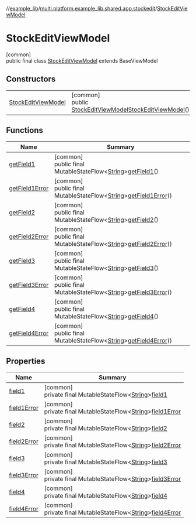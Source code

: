 //[example_lib](../../../index.md)/[multi.platform.example_lib.shared.app.stockedit](../index.md)/[StockEditViewModel](index.md)

# StockEditViewModel

[common]\
public final class [StockEditViewModel](index.md) extends BaseViewModel

## Constructors

| | |
|---|---|
| [StockEditViewModel](-stock-edit-view-model.md) | [common]<br>public [StockEditViewModel](index.md)[StockEditViewModel](-stock-edit-view-model.md)() |

## Functions

| Name | Summary |
|---|---|
| [getField1](get-field1.md) | [common]<br>public final MutableStateFlow&lt;[String](https://developer.android.com/reference/kotlin/java/lang/String.html)&gt;[getField1](get-field1.md)() |
| [getField1Error](get-field1-error.md) | [common]<br>public final MutableStateFlow&lt;[String](https://developer.android.com/reference/kotlin/java/lang/String.html)&gt;[getField1Error](get-field1-error.md)() |
| [getField2](get-field2.md) | [common]<br>public final MutableStateFlow&lt;[String](https://developer.android.com/reference/kotlin/java/lang/String.html)&gt;[getField2](get-field2.md)() |
| [getField2Error](get-field2-error.md) | [common]<br>public final MutableStateFlow&lt;[String](https://developer.android.com/reference/kotlin/java/lang/String.html)&gt;[getField2Error](get-field2-error.md)() |
| [getField3](get-field3.md) | [common]<br>public final MutableStateFlow&lt;[String](https://developer.android.com/reference/kotlin/java/lang/String.html)&gt;[getField3](get-field3.md)() |
| [getField3Error](get-field3-error.md) | [common]<br>public final MutableStateFlow&lt;[String](https://developer.android.com/reference/kotlin/java/lang/String.html)&gt;[getField3Error](get-field3-error.md)() |
| [getField4](get-field4.md) | [common]<br>public final MutableStateFlow&lt;[String](https://developer.android.com/reference/kotlin/java/lang/String.html)&gt;[getField4](get-field4.md)() |
| [getField4Error](get-field4-error.md) | [common]<br>public final MutableStateFlow&lt;[String](https://developer.android.com/reference/kotlin/java/lang/String.html)&gt;[getField4Error](get-field4-error.md)() |

## Properties

| Name | Summary |
|---|---|
| [field1](index.md#728628892%2FProperties%2F-1932516659) | [common]<br>private final MutableStateFlow&lt;[String](https://developer.android.com/reference/kotlin/java/lang/String.html)&gt;[field1](index.md#728628892%2FProperties%2F-1932516659) |
| [field1Error](index.md#-1261252778%2FProperties%2F-1932516659) | [common]<br>private final MutableStateFlow&lt;[String](https://developer.android.com/reference/kotlin/java/lang/String.html)&gt;[field1Error](index.md#-1261252778%2FProperties%2F-1932516659) |
| [field2](index.md#759648699%2FProperties%2F-1932516659) | [common]<br>private final MutableStateFlow&lt;[String](https://developer.android.com/reference/kotlin/java/lang/String.html)&gt;[field2](index.md#759648699%2FProperties%2F-1932516659) |
| [field2Error](index.md#-910452841%2FProperties%2F-1932516659) | [common]<br>private final MutableStateFlow&lt;[String](https://developer.android.com/reference/kotlin/java/lang/String.html)&gt;[field2Error](index.md#-910452841%2FProperties%2F-1932516659) |
| [field3](index.md#790668506%2FProperties%2F-1932516659) | [common]<br>private final MutableStateFlow&lt;[String](https://developer.android.com/reference/kotlin/java/lang/String.html)&gt;[field3](index.md#790668506%2FProperties%2F-1932516659) |
| [field3Error](index.md#-559652904%2FProperties%2F-1932516659) | [common]<br>private final MutableStateFlow&lt;[String](https://developer.android.com/reference/kotlin/java/lang/String.html)&gt;[field3Error](index.md#-559652904%2FProperties%2F-1932516659) |
| [field4](index.md#821688313%2FProperties%2F-1932516659) | [common]<br>private final MutableStateFlow&lt;[String](https://developer.android.com/reference/kotlin/java/lang/String.html)&gt;[field4](index.md#821688313%2FProperties%2F-1932516659) |
| [field4Error](index.md#-208852967%2FProperties%2F-1932516659) | [common]<br>private final MutableStateFlow&lt;[String](https://developer.android.com/reference/kotlin/java/lang/String.html)&gt;[field4Error](index.md#-208852967%2FProperties%2F-1932516659) |
